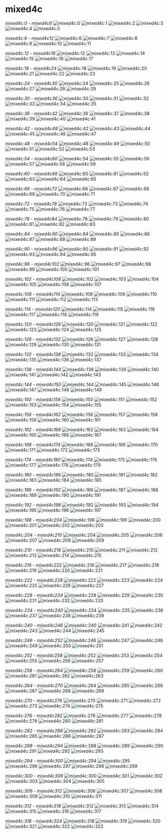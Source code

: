 # mixed4c
*mixed4c:0 - mixed4c6*
![mixed4c:0](../results/images/mixed4c_3x3_pre_relu_0.jpg) ![mixed4c:1](../results/images/mixed4c_3x3_pre_relu_1.jpg) ![mixed4c:2](../results/images/mixed4c_3x3_pre_relu_2.jpg) ![mixed4c:3](../results/images/mixed4c_3x3_pre_relu_3.jpg) ![mixed4c:4](../results/images/mixed4c_3x3_pre_relu_4.jpg) ![mixed4c:5](../results/images/mixed4c_3x3_pre_relu_5.jpg) 

*mixed4c:6 - mixed4c12*
![mixed4c:6](../results/images/mixed4c_3x3_pre_relu_6.jpg) ![mixed4c:7](../results/images/mixed4c_3x3_pre_relu_7.jpg) ![mixed4c:8](../results/images/mixed4c_3x3_pre_relu_8.jpg) ![mixed4c:9](../results/images/mixed4c_3x3_pre_relu_9.jpg) ![mixed4c:10](../results/images/mixed4c_3x3_pre_relu_10.jpg) ![mixed4c:11](../results/images/mixed4c_3x3_pre_relu_11.jpg) 

*mixed4c:12 - mixed4c18*
![mixed4c:12](../results/images/mixed4c_3x3_pre_relu_12.jpg) ![mixed4c:13](../results/images/mixed4c_3x3_pre_relu_13.jpg) ![mixed4c:14](../results/images/mixed4c_3x3_pre_relu_14.jpg) ![mixed4c:15](../results/images/mixed4c_3x3_pre_relu_15.jpg) ![mixed4c:16](../results/images/mixed4c_3x3_pre_relu_16.jpg) ![mixed4c:17](../results/images/mixed4c_3x3_pre_relu_17.jpg) 

*mixed4c:18 - mixed4c24*
![mixed4c:18](../results/images/mixed4c_3x3_pre_relu_18.jpg) ![mixed4c:19](../results/images/mixed4c_3x3_pre_relu_19.jpg) ![mixed4c:20](../results/images/mixed4c_3x3_pre_relu_20.jpg) ![mixed4c:21](../results/images/mixed4c_3x3_pre_relu_21.jpg) ![mixed4c:22](../results/images/mixed4c_3x3_pre_relu_22.jpg) ![mixed4c:23](../results/images/mixed4c_3x3_pre_relu_23.jpg) 

*mixed4c:24 - mixed4c30*
![mixed4c:24](../results/images/mixed4c_3x3_pre_relu_24.jpg) ![mixed4c:25](../results/images/mixed4c_3x3_pre_relu_25.jpg) ![mixed4c:26](../results/images/mixed4c_3x3_pre_relu_26.jpg) ![mixed4c:27](../results/images/mixed4c_3x3_pre_relu_27.jpg) ![mixed4c:28](../results/images/mixed4c_3x3_pre_relu_28.jpg) ![mixed4c:29](../results/images/mixed4c_3x3_pre_relu_29.jpg) 

*mixed4c:30 - mixed4c36*
![mixed4c:30](../results/images/mixed4c_3x3_pre_relu_30.jpg) ![mixed4c:31](../results/images/mixed4c_3x3_pre_relu_31.jpg) ![mixed4c:32](../results/images/mixed4c_3x3_pre_relu_32.jpg) ![mixed4c:33](../results/images/mixed4c_3x3_pre_relu_33.jpg) ![mixed4c:34](../results/images/mixed4c_3x3_pre_relu_34.jpg) ![mixed4c:35](../results/images/mixed4c_3x3_pre_relu_35.jpg) 

*mixed4c:36 - mixed4c42*
![mixed4c:36](../results/images/mixed4c_3x3_pre_relu_36.jpg) ![mixed4c:37](../results/images/mixed4c_3x3_pre_relu_37.jpg) ![mixed4c:38](../results/images/mixed4c_3x3_pre_relu_38.jpg) ![mixed4c:39](../results/images/mixed4c_3x3_pre_relu_39.jpg) ![mixed4c:40](../results/images/mixed4c_3x3_pre_relu_40.jpg) ![mixed4c:41](../results/images/mixed4c_3x3_pre_relu_41.jpg) 

*mixed4c:42 - mixed4c48*
![mixed4c:42](../results/images/mixed4c_3x3_pre_relu_42.jpg) ![mixed4c:43](../results/images/mixed4c_3x3_pre_relu_43.jpg) ![mixed4c:44](../results/images/mixed4c_3x3_pre_relu_44.jpg) ![mixed4c:45](../results/images/mixed4c_3x3_pre_relu_45.jpg) ![mixed4c:46](../results/images/mixed4c_3x3_pre_relu_46.jpg) ![mixed4c:47](../results/images/mixed4c_3x3_pre_relu_47.jpg) 

*mixed4c:48 - mixed4c54*
![mixed4c:48](../results/images/mixed4c_3x3_pre_relu_48.jpg) ![mixed4c:49](../results/images/mixed4c_3x3_pre_relu_49.jpg) ![mixed4c:50](../results/images/mixed4c_3x3_pre_relu_50.jpg) ![mixed4c:51](../results/images/mixed4c_3x3_pre_relu_51.jpg) ![mixed4c:52](../results/images/mixed4c_3x3_pre_relu_52.jpg) ![mixed4c:53](../results/images/mixed4c_3x3_pre_relu_53.jpg) 

*mixed4c:54 - mixed4c60*
![mixed4c:54](../results/images/mixed4c_3x3_pre_relu_54.jpg) ![mixed4c:55](../results/images/mixed4c_3x3_pre_relu_55.jpg) ![mixed4c:56](../results/images/mixed4c_3x3_pre_relu_56.jpg) ![mixed4c:57](../results/images/mixed4c_3x3_pre_relu_57.jpg) ![mixed4c:58](../results/images/mixed4c_3x3_pre_relu_58.jpg) ![mixed4c:59](../results/images/mixed4c_3x3_pre_relu_59.jpg) 

*mixed4c:60 - mixed4c66*
![mixed4c:60](../results/images/mixed4c_3x3_pre_relu_60.jpg) ![mixed4c:61](../results/images/mixed4c_3x3_pre_relu_61.jpg) ![mixed4c:62](../results/images/mixed4c_3x3_pre_relu_62.jpg) ![mixed4c:63](../results/images/mixed4c_3x3_pre_relu_63.jpg) ![mixed4c:64](../results/images/mixed4c_3x3_pre_relu_64.jpg) ![mixed4c:65](../results/images/mixed4c_3x3_pre_relu_65.jpg) 

*mixed4c:66 - mixed4c72*
![mixed4c:66](../results/images/mixed4c_3x3_pre_relu_66.jpg) ![mixed4c:67](../results/images/mixed4c_3x3_pre_relu_67.jpg) ![mixed4c:68](../results/images/mixed4c_3x3_pre_relu_68.jpg) ![mixed4c:69](../results/images/mixed4c_3x3_pre_relu_69.jpg) ![mixed4c:70](../results/images/mixed4c_3x3_pre_relu_70.jpg) ![mixed4c:71](../results/images/mixed4c_3x3_pre_relu_71.jpg) 

*mixed4c:72 - mixed4c78*
![mixed4c:72](../results/images/mixed4c_3x3_pre_relu_72.jpg) ![mixed4c:73](../results/images/mixed4c_3x3_pre_relu_73.jpg) ![mixed4c:74](../results/images/mixed4c_3x3_pre_relu_74.jpg) ![mixed4c:75](../results/images/mixed4c_3x3_pre_relu_75.jpg) ![mixed4c:76](../results/images/mixed4c_3x3_pre_relu_76.jpg) ![mixed4c:77](../results/images/mixed4c_3x3_pre_relu_77.jpg) 

*mixed4c:78 - mixed4c84*
![mixed4c:78](../results/images/mixed4c_3x3_pre_relu_78.jpg) ![mixed4c:79](../results/images/mixed4c_3x3_pre_relu_79.jpg) ![mixed4c:80](../results/images/mixed4c_3x3_pre_relu_80.jpg) ![mixed4c:81](../results/images/mixed4c_3x3_pre_relu_81.jpg) ![mixed4c:82](../results/images/mixed4c_3x3_pre_relu_82.jpg) ![mixed4c:83](../results/images/mixed4c_3x3_pre_relu_83.jpg) 

*mixed4c:84 - mixed4c90*
![mixed4c:84](../results/images/mixed4c_3x3_pre_relu_84.jpg) ![mixed4c:85](../results/images/mixed4c_3x3_pre_relu_85.jpg) ![mixed4c:86](../results/images/mixed4c_3x3_pre_relu_86.jpg) ![mixed4c:87](../results/images/mixed4c_3x3_pre_relu_87.jpg) ![mixed4c:88](../results/images/mixed4c_3x3_pre_relu_88.jpg) ![mixed4c:89](../results/images/mixed4c_3x3_pre_relu_89.jpg) 

*mixed4c:90 - mixed4c96*
![mixed4c:90](../results/images/mixed4c_3x3_pre_relu_90.jpg) ![mixed4c:91](../results/images/mixed4c_3x3_pre_relu_91.jpg) ![mixed4c:92](../results/images/mixed4c_3x3_pre_relu_92.jpg) ![mixed4c:93](../results/images/mixed4c_3x3_pre_relu_93.jpg) ![mixed4c:94](../results/images/mixed4c_3x3_pre_relu_94.jpg) ![mixed4c:95](../results/images/mixed4c_3x3_pre_relu_95.jpg) 

*mixed4c:96 - mixed4c102*
![mixed4c:96](../results/images/mixed4c_3x3_pre_relu_96.jpg) ![mixed4c:97](../results/images/mixed4c_3x3_pre_relu_97.jpg) ![mixed4c:98](../results/images/mixed4c_3x3_pre_relu_98.jpg) ![mixed4c:99](../results/images/mixed4c_3x3_pre_relu_99.jpg) ![mixed4c:100](../results/images/mixed4c_3x3_pre_relu_100.jpg) ![mixed4c:101](../results/images/mixed4c_3x3_pre_relu_101.jpg) 

*mixed4c:102 - mixed4c108*
![mixed4c:102](../results/images/mixed4c_3x3_pre_relu_102.jpg) ![mixed4c:103](../results/images/mixed4c_3x3_pre_relu_103.jpg) ![mixed4c:104](../results/images/mixed4c_3x3_pre_relu_104.jpg) ![mixed4c:105](../results/images/mixed4c_3x3_pre_relu_105.jpg) ![mixed4c:106](../results/images/mixed4c_3x3_pre_relu_106.jpg) ![mixed4c:107](../results/images/mixed4c_3x3_pre_relu_107.jpg) 

*mixed4c:108 - mixed4c114*
![mixed4c:108](../results/images/mixed4c_3x3_pre_relu_108.jpg) ![mixed4c:109](../results/images/mixed4c_3x3_pre_relu_109.jpg) ![mixed4c:110](../results/images/mixed4c_3x3_pre_relu_110.jpg) ![mixed4c:111](../results/images/mixed4c_3x3_pre_relu_111.jpg) ![mixed4c:112](../results/images/mixed4c_3x3_pre_relu_112.jpg) ![mixed4c:113](../results/images/mixed4c_3x3_pre_relu_113.jpg) 

*mixed4c:114 - mixed4c120*
![mixed4c:114](../results/images/mixed4c_3x3_pre_relu_114.jpg) ![mixed4c:115](../results/images/mixed4c_3x3_pre_relu_115.jpg) ![mixed4c:116](../results/images/mixed4c_3x3_pre_relu_116.jpg) ![mixed4c:117](../results/images/mixed4c_3x3_pre_relu_117.jpg) ![mixed4c:118](../results/images/mixed4c_3x3_pre_relu_118.jpg) ![mixed4c:119](../results/images/mixed4c_3x3_pre_relu_119.jpg) 

*mixed4c:120 - mixed4c126*
![mixed4c:120](../results/images/mixed4c_3x3_pre_relu_120.jpg) ![mixed4c:121](../results/images/mixed4c_3x3_pre_relu_121.jpg) ![mixed4c:122](../results/images/mixed4c_3x3_pre_relu_122.jpg) ![mixed4c:123](../results/images/mixed4c_3x3_pre_relu_123.jpg) ![mixed4c:124](../results/images/mixed4c_3x3_pre_relu_124.jpg) ![mixed4c:125](../results/images/mixed4c_3x3_pre_relu_125.jpg) 

*mixed4c:126 - mixed4c132*
![mixed4c:126](../results/images/mixed4c_3x3_pre_relu_126.jpg) ![mixed4c:127](../results/images/mixed4c_3x3_pre_relu_127.jpg) ![mixed4c:128](../results/images/mixed4c_3x3_pre_relu_128.jpg) ![mixed4c:129](../results/images/mixed4c_3x3_pre_relu_129.jpg) ![mixed4c:130](../results/images/mixed4c_3x3_pre_relu_130.jpg) ![mixed4c:131](../results/images/mixed4c_3x3_pre_relu_131.jpg) 

*mixed4c:132 - mixed4c138*
![mixed4c:132](../results/images/mixed4c_3x3_pre_relu_132.jpg) ![mixed4c:133](../results/images/mixed4c_3x3_pre_relu_133.jpg) ![mixed4c:134](../results/images/mixed4c_3x3_pre_relu_134.jpg) ![mixed4c:135](../results/images/mixed4c_3x3_pre_relu_135.jpg) ![mixed4c:136](../results/images/mixed4c_3x3_pre_relu_136.jpg) ![mixed4c:137](../results/images/mixed4c_3x3_pre_relu_137.jpg) 

*mixed4c:138 - mixed4c144*
![mixed4c:138](../results/images/mixed4c_3x3_pre_relu_138.jpg) ![mixed4c:139](../results/images/mixed4c_3x3_pre_relu_139.jpg) ![mixed4c:140](../results/images/mixed4c_3x3_pre_relu_140.jpg) ![mixed4c:141](../results/images/mixed4c_3x3_pre_relu_141.jpg) ![mixed4c:142](../results/images/mixed4c_3x3_pre_relu_142.jpg) ![mixed4c:143](../results/images/mixed4c_3x3_pre_relu_143.jpg) 

*mixed4c:144 - mixed4c150*
![mixed4c:144](../results/images/mixed4c_3x3_pre_relu_144.jpg) ![mixed4c:145](../results/images/mixed4c_3x3_pre_relu_145.jpg) ![mixed4c:146](../results/images/mixed4c_3x3_pre_relu_146.jpg) ![mixed4c:147](../results/images/mixed4c_3x3_pre_relu_147.jpg) ![mixed4c:148](../results/images/mixed4c_3x3_pre_relu_148.jpg) ![mixed4c:149](../results/images/mixed4c_3x3_pre_relu_149.jpg) 

*mixed4c:150 - mixed4c156*
![mixed4c:150](../results/images/mixed4c_3x3_pre_relu_150.jpg) ![mixed4c:151](../results/images/mixed4c_3x3_pre_relu_151.jpg) ![mixed4c:152](../results/images/mixed4c_3x3_pre_relu_152.jpg) ![mixed4c:153](../results/images/mixed4c_3x3_pre_relu_153.jpg) ![mixed4c:154](../results/images/mixed4c_3x3_pre_relu_154.jpg) ![mixed4c:155](../results/images/mixed4c_3x3_pre_relu_155.jpg) 

*mixed4c:156 - mixed4c162*
![mixed4c:156](../results/images/mixed4c_3x3_pre_relu_156.jpg) ![mixed4c:157](../results/images/mixed4c_3x3_pre_relu_157.jpg) ![mixed4c:158](../results/images/mixed4c_3x3_pre_relu_158.jpg) ![mixed4c:159](../results/images/mixed4c_3x3_pre_relu_159.jpg) ![mixed4c:160](../results/images/mixed4c_3x3_pre_relu_160.jpg) ![mixed4c:161](../results/images/mixed4c_3x3_pre_relu_161.jpg) 

*mixed4c:162 - mixed4c168*
![mixed4c:162](../results/images/mixed4c_3x3_pre_relu_162.jpg) ![mixed4c:163](../results/images/mixed4c_3x3_pre_relu_163.jpg) ![mixed4c:164](../results/images/mixed4c_3x3_pre_relu_164.jpg) ![mixed4c:165](../results/images/mixed4c_3x3_pre_relu_165.jpg) ![mixed4c:166](../results/images/mixed4c_3x3_pre_relu_166.jpg) ![mixed4c:167](../results/images/mixed4c_3x3_pre_relu_167.jpg) 

*mixed4c:168 - mixed4c174*
![mixed4c:168](../results/images/mixed4c_3x3_pre_relu_168.jpg) ![mixed4c:169](../results/images/mixed4c_3x3_pre_relu_169.jpg) ![mixed4c:170](../results/images/mixed4c_3x3_pre_relu_170.jpg) ![mixed4c:171](../results/images/mixed4c_3x3_pre_relu_171.jpg) ![mixed4c:172](../results/images/mixed4c_3x3_pre_relu_172.jpg) ![mixed4c:173](../results/images/mixed4c_3x3_pre_relu_173.jpg) 

*mixed4c:174 - mixed4c180*
![mixed4c:174](../results/images/mixed4c_3x3_pre_relu_174.jpg) ![mixed4c:175](../results/images/mixed4c_3x3_pre_relu_175.jpg) ![mixed4c:176](../results/images/mixed4c_3x3_pre_relu_176.jpg) ![mixed4c:177](../results/images/mixed4c_3x3_pre_relu_177.jpg) ![mixed4c:178](../results/images/mixed4c_3x3_pre_relu_178.jpg) ![mixed4c:179](../results/images/mixed4c_3x3_pre_relu_179.jpg) 

*mixed4c:180 - mixed4c186*
![mixed4c:180](../results/images/mixed4c_3x3_pre_relu_180.jpg) ![mixed4c:181](../results/images/mixed4c_3x3_pre_relu_181.jpg) ![mixed4c:182](../results/images/mixed4c_3x3_pre_relu_182.jpg) ![mixed4c:183](../results/images/mixed4c_3x3_pre_relu_183.jpg) ![mixed4c:184](../results/images/mixed4c_3x3_pre_relu_184.jpg) ![mixed4c:185](../results/images/mixed4c_3x3_pre_relu_185.jpg) 

*mixed4c:186 - mixed4c192*
![mixed4c:186](../results/images/mixed4c_3x3_pre_relu_186.jpg) ![mixed4c:187](../results/images/mixed4c_3x3_pre_relu_187.jpg) ![mixed4c:188](../results/images/mixed4c_3x3_pre_relu_188.jpg) ![mixed4c:189](../results/images/mixed4c_3x3_pre_relu_189.jpg) ![mixed4c:190](../results/images/mixed4c_3x3_pre_relu_190.jpg) ![mixed4c:191](../results/images/mixed4c_3x3_pre_relu_191.jpg) 

*mixed4c:192 - mixed4c198*
![mixed4c:192](../results/images/mixed4c_3x3_pre_relu_192.jpg) ![mixed4c:193](../results/images/mixed4c_3x3_pre_relu_193.jpg) ![mixed4c:194](../results/images/mixed4c_3x3_pre_relu_194.jpg) ![mixed4c:195](../results/images/mixed4c_3x3_pre_relu_195.jpg) ![mixed4c:196](../results/images/mixed4c_3x3_pre_relu_196.jpg) ![mixed4c:197](../results/images/mixed4c_3x3_pre_relu_197.jpg) 

*mixed4c:198 - mixed4c204*
![mixed4c:198](../results/images/mixed4c_3x3_pre_relu_198.jpg) ![mixed4c:199](../results/images/mixed4c_3x3_pre_relu_199.jpg) ![mixed4c:200](../results/images/mixed4c_3x3_pre_relu_200.jpg) ![mixed4c:201](../results/images/mixed4c_3x3_pre_relu_201.jpg) ![mixed4c:202](../results/images/mixed4c_3x3_pre_relu_202.jpg) ![mixed4c:203](../results/images/mixed4c_3x3_pre_relu_203.jpg) 

*mixed4c:204 - mixed4c210*
![mixed4c:204](../results/images/mixed4c_3x3_pre_relu_204.jpg) ![mixed4c:205](../results/images/mixed4c_3x3_pre_relu_205.jpg) ![mixed4c:206](../results/images/mixed4c_3x3_pre_relu_206.jpg) ![mixed4c:207](../results/images/mixed4c_3x3_pre_relu_207.jpg) ![mixed4c:208](../results/images/mixed4c_3x3_pre_relu_208.jpg) ![mixed4c:209](../results/images/mixed4c_3x3_pre_relu_209.jpg) 

*mixed4c:210 - mixed4c216*
![mixed4c:210](../results/images/mixed4c_3x3_pre_relu_210.jpg) ![mixed4c:211](../results/images/mixed4c_3x3_pre_relu_211.jpg) ![mixed4c:212](../results/images/mixed4c_3x3_pre_relu_212.jpg) ![mixed4c:213](../results/images/mixed4c_3x3_pre_relu_213.jpg) ![mixed4c:214](../results/images/mixed4c_3x3_pre_relu_214.jpg) ![mixed4c:215](../results/images/mixed4c_3x3_pre_relu_215.jpg) 

*mixed4c:216 - mixed4c222*
![mixed4c:216](../results/images/mixed4c_3x3_pre_relu_216.jpg) ![mixed4c:217](../results/images/mixed4c_3x3_pre_relu_217.jpg) ![mixed4c:218](../results/images/mixed4c_3x3_pre_relu_218.jpg) ![mixed4c:219](../results/images/mixed4c_3x3_pre_relu_219.jpg) ![mixed4c:220](../results/images/mixed4c_3x3_pre_relu_220.jpg) ![mixed4c:221](../results/images/mixed4c_3x3_pre_relu_221.jpg) 

*mixed4c:222 - mixed4c228*
![mixed4c:222](../results/images/mixed4c_3x3_pre_relu_222.jpg) ![mixed4c:223](../results/images/mixed4c_3x3_pre_relu_223.jpg) ![mixed4c:224](../results/images/mixed4c_3x3_pre_relu_224.jpg) ![mixed4c:225](../results/images/mixed4c_3x3_pre_relu_225.jpg) ![mixed4c:226](../results/images/mixed4c_3x3_pre_relu_226.jpg) ![mixed4c:227](../results/images/mixed4c_3x3_pre_relu_227.jpg) 

*mixed4c:228 - mixed4c234*
![mixed4c:228](../results/images/mixed4c_3x3_pre_relu_228.jpg) ![mixed4c:229](../results/images/mixed4c_3x3_pre_relu_229.jpg) ![mixed4c:230](../results/images/mixed4c_3x3_pre_relu_230.jpg) ![mixed4c:231](../results/images/mixed4c_3x3_pre_relu_231.jpg) ![mixed4c:232](../results/images/mixed4c_3x3_pre_relu_232.jpg) ![mixed4c:233](../results/images/mixed4c_3x3_pre_relu_233.jpg) 

*mixed4c:234 - mixed4c240*
![mixed4c:234](../results/images/mixed4c_3x3_pre_relu_234.jpg) ![mixed4c:235](../results/images/mixed4c_3x3_pre_relu_235.jpg) ![mixed4c:236](../results/images/mixed4c_3x3_pre_relu_236.jpg) ![mixed4c:237](../results/images/mixed4c_3x3_pre_relu_237.jpg) ![mixed4c:238](../results/images/mixed4c_3x3_pre_relu_238.jpg) ![mixed4c:239](../results/images/mixed4c_3x3_pre_relu_239.jpg) 

*mixed4c:240 - mixed4c246*
![mixed4c:240](../results/images/mixed4c_3x3_pre_relu_240.jpg) ![mixed4c:241](../results/images/mixed4c_3x3_pre_relu_241.jpg) ![mixed4c:242](../results/images/mixed4c_3x3_pre_relu_242.jpg) ![mixed4c:243](../results/images/mixed4c_3x3_pre_relu_243.jpg) ![mixed4c:244](../results/images/mixed4c_3x3_pre_relu_244.jpg) ![mixed4c:245](../results/images/mixed4c_3x3_pre_relu_245.jpg) 

*mixed4c:246 - mixed4c252*
![mixed4c:246](../results/images/mixed4c_3x3_pre_relu_246.jpg) ![mixed4c:247](../results/images/mixed4c_3x3_pre_relu_247.jpg) ![mixed4c:248](../results/images/mixed4c_3x3_pre_relu_248.jpg) ![mixed4c:249](../results/images/mixed4c_3x3_pre_relu_249.jpg) ![mixed4c:250](../results/images/mixed4c_3x3_pre_relu_250.jpg) ![mixed4c:251](../results/images/mixed4c_3x3_pre_relu_251.jpg) 

*mixed4c:252 - mixed4c258*
![mixed4c:252](../results/images/mixed4c_3x3_pre_relu_252.jpg) ![mixed4c:253](../results/images/mixed4c_3x3_pre_relu_253.jpg) ![mixed4c:254](../results/images/mixed4c_3x3_pre_relu_254.jpg) ![mixed4c:255](../results/images/mixed4c_3x3_pre_relu_255.jpg) ![mixed4c:256](../results/images/mixed4c_3x3_pre_relu_256.jpg) ![mixed4c:257](../results/images/mixed4c_3x3_pre_relu_257.jpg) 

*mixed4c:258 - mixed4c264*
![mixed4c:258](../results/images/mixed4c_3x3_pre_relu_258.jpg) ![mixed4c:259](../results/images/mixed4c_3x3_pre_relu_259.jpg) ![mixed4c:260](../results/images/mixed4c_3x3_pre_relu_260.jpg) ![mixed4c:261](../results/images/mixed4c_3x3_pre_relu_261.jpg) ![mixed4c:262](../results/images/mixed4c_3x3_pre_relu_262.jpg) ![mixed4c:263](../results/images/mixed4c_3x3_pre_relu_263.jpg) 

*mixed4c:264 - mixed4c270*
![mixed4c:264](../results/images/mixed4c_3x3_pre_relu_264.jpg) ![mixed4c:265](../results/images/mixed4c_3x3_pre_relu_265.jpg) ![mixed4c:266](../results/images/mixed4c_3x3_pre_relu_266.jpg) ![mixed4c:267](../results/images/mixed4c_3x3_pre_relu_267.jpg) ![mixed4c:268](../results/images/mixed4c_3x3_pre_relu_268.jpg) ![mixed4c:269](../results/images/mixed4c_3x3_pre_relu_269.jpg) 

*mixed4c:270 - mixed4c276*
![mixed4c:270](../results/images/mixed4c_3x3_pre_relu_270.jpg) ![mixed4c:271](../results/images/mixed4c_3x3_pre_relu_271.jpg) ![mixed4c:272](../results/images/mixed4c_3x3_pre_relu_272.jpg) ![mixed4c:273](../results/images/mixed4c_3x3_pre_relu_273.jpg) ![mixed4c:274](../results/images/mixed4c_3x3_pre_relu_274.jpg) ![mixed4c:275](../results/images/mixed4c_3x3_pre_relu_275.jpg) 

*mixed4c:276 - mixed4c282*
![mixed4c:276](../results/images/mixed4c_3x3_pre_relu_276.jpg) ![mixed4c:277](../results/images/mixed4c_3x3_pre_relu_277.jpg) ![mixed4c:278](../results/images/mixed4c_3x3_pre_relu_278.jpg) ![mixed4c:279](../results/images/mixed4c_3x3_pre_relu_279.jpg) ![mixed4c:280](../results/images/mixed4c_3x3_pre_relu_280.jpg) ![mixed4c:281](../results/images/mixed4c_3x3_pre_relu_281.jpg) 

*mixed4c:282 - mixed4c288*
![mixed4c:282](../results/images/mixed4c_3x3_pre_relu_282.jpg) ![mixed4c:283](../results/images/mixed4c_3x3_pre_relu_283.jpg) ![mixed4c:284](../results/images/mixed4c_3x3_pre_relu_284.jpg) ![mixed4c:285](../results/images/mixed4c_3x3_pre_relu_285.jpg) ![mixed4c:286](../results/images/mixed4c_3x3_pre_relu_286.jpg) ![mixed4c:287](../results/images/mixed4c_3x3_pre_relu_287.jpg) 

*mixed4c:288 - mixed4c294*
![mixed4c:288](../results/images/mixed4c_3x3_pre_relu_288.jpg) ![mixed4c:289](../results/images/mixed4c_3x3_pre_relu_289.jpg) ![mixed4c:290](../results/images/mixed4c_3x3_pre_relu_290.jpg) ![mixed4c:291](../results/images/mixed4c_3x3_pre_relu_291.jpg) ![mixed4c:292](../results/images/mixed4c_3x3_pre_relu_292.jpg) ![mixed4c:293](../results/images/mixed4c_3x3_pre_relu_293.jpg) 

*mixed4c:294 - mixed4c300*
![mixed4c:294](../results/images/mixed4c_3x3_pre_relu_294.jpg) ![mixed4c:295](../results/images/mixed4c_3x3_pre_relu_295.jpg) ![mixed4c:296](../results/images/mixed4c_3x3_pre_relu_296.jpg) ![mixed4c:297](../results/images/mixed4c_3x3_pre_relu_297.jpg) ![mixed4c:298](../results/images/mixed4c_3x3_pre_relu_298.jpg) ![mixed4c:299](../results/images/mixed4c_3x3_pre_relu_299.jpg) 

*mixed4c:300 - mixed4c306*
![mixed4c:300](../results/images/mixed4c_3x3_pre_relu_300.jpg) ![mixed4c:301](../results/images/mixed4c_3x3_pre_relu_301.jpg) ![mixed4c:302](../results/images/mixed4c_3x3_pre_relu_302.jpg) ![mixed4c:303](../results/images/mixed4c_3x3_pre_relu_303.jpg) ![mixed4c:304](../results/images/mixed4c_3x3_pre_relu_304.jpg) ![mixed4c:305](../results/images/mixed4c_3x3_pre_relu_305.jpg) 

*mixed4c:306 - mixed4c312*
![mixed4c:306](../results/images/mixed4c_3x3_pre_relu_306.jpg) ![mixed4c:307](../results/images/mixed4c_3x3_pre_relu_307.jpg) ![mixed4c:308](../results/images/mixed4c_3x3_pre_relu_308.jpg) ![mixed4c:309](../results/images/mixed4c_3x3_pre_relu_309.jpg) ![mixed4c:310](../results/images/mixed4c_3x3_pre_relu_310.jpg) ![mixed4c:311](../results/images/mixed4c_3x3_pre_relu_311.jpg) 

*mixed4c:312 - mixed4c318*
![mixed4c:312](../results/images/mixed4c_3x3_pre_relu_312.jpg) ![mixed4c:313](../results/images/mixed4c_3x3_pre_relu_313.jpg) ![mixed4c:314](../results/images/mixed4c_3x3_pre_relu_314.jpg) ![mixed4c:315](../results/images/mixed4c_3x3_pre_relu_315.jpg) ![mixed4c:316](../results/images/mixed4c_3x3_pre_relu_316.jpg) ![mixed4c:317](../results/images/mixed4c_3x3_pre_relu_317.jpg) 

*mixed4c:318 - mixed4c324*
![mixed4c:318](../results/images/mixed4c_3x3_pre_relu_318.jpg) ![mixed4c:319](../results/images/mixed4c_3x3_pre_relu_319.jpg) ![mixed4c:320](../results/images/mixed4c_3x3_pre_relu_320.jpg) ![mixed4c:321](../results/images/mixed4c_3x3_pre_relu_321.jpg) ![mixed4c:322](../results/images/mixed4c_3x3_pre_relu_322.jpg) ![mixed4c:323](../results/images/mixed4c_3x3_pre_relu_323.jpg) 

